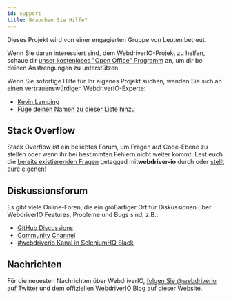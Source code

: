```yaml
---
id: support
title: Brauchen Sie Hilfe?
---
```


Dieses Projekt wird von einer engagierten Gruppe von Leuten betreut.

Wenn Sie daran interessiert sind, dem WebdriverIO-Projekt zu helfen, schaue dir [unser kostenloses "Open Office" Programm](/blog/2020/07/01/office-hours) an, um dir bei deinen Anstrengungen zu unterstützen.

Wenn Sie sofortige Hilfe für Ihr eigenes Projekt suchen, wenden Sie sich an einen vertrauenswürdigen WebdriverIO-Experte:

- [Kevin Lamping](https://www.codementor.io/@kevinlamping)
- [Füge deinen Namen zu dieser Liste hinzu](https://github.com/webdriverio/webdriverio/edit/master/website/docs/Support.md)

## Stack Overflow

Stack Overflow ist ein beliebtes Forum, um Fragen auf Code-Ebene zu stellen oder wenn ihr bei bestimmten Fehlern nicht weiter kommt. Lest euch die [bereits existierenden Fragen](https://stackoverflow.com/questions/tagged/docusaurus) getagged mit**webdriver-io** durch oder [stellt eure eigenen](https://stackoverflow.com/questions/ask?tags=docusaurus)!

## Diskussionsforum

Es gibt viele Online-Foren, die ein großartiger Ort für Diskussionen über WebdriverIO Features, Probleme und Bugs sind, z.B.:

- [GitHub Discussions](https://github.com/webdriverio/webdriverio/discussions)
- [Community Channel](https://discord.webdriver.io)
- [#webdriverio Kanal in SeleniumHQ Slack](https://join.slack.com/t/seleniumhq/shared_invite/zt-vv33sc0w-VKKQop3WDV_lfrLXGGHvDw)

## Nachrichten

Für die neuesten Nachrichten über WebdriverIO, [folgen Sie @webdriverio auf Twitter](https://twitter.com/webdriverio) und dem offiziellen [WebdriverIO Blog](/blog) auf dieser Website.
